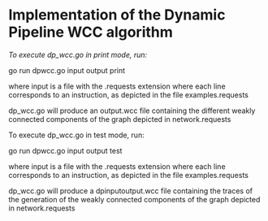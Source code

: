 # Implementation of the Dynamic Pipeline WCC algorithm

*To execute dp_wcc.go in print mode, run:*

go run dpwcc.go input output print

where input is a file with the .requests extension where each line corresponds to an instruction, as depicted in the file examples.requests

dp_wcc.go will produce an output.wcc file containing the different weakly connected components of the graph depicted in network.requests

To execute dp_wcc.go in test mode, run:

go run dpwcc.go input output test

where input is a file with the .requests extension where each line corresponds to an instruction, as depicted in the file examples.requests

dp_wcc.go will produce a dpinputoutput.wcc file containing the traces of the generation of the weakly connected components of the graph depicted in network.requests
